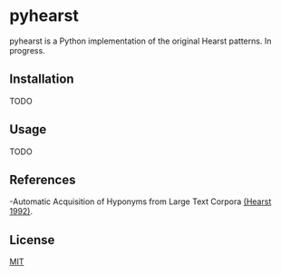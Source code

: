 # pyhearst

pyhearst is a Python implementation of the original Hearst patterns. In progress.

## Installation

TODO

## Usage

TODO

## References

-Automatic Acquisition of Hyponyms from Large Text Corpora [(Hearst 1992)](https://www.aclweb.org/anthology/C92-2082/).

## License
[MIT](https://choosealicense.com/licenses/mit/)
